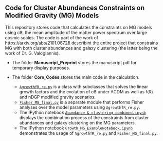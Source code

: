 ## Code for Cluster Abundances Constraints on Modified Gravity (MG) Models

This repository stores code that calculates the constraints on MG models using σ8, the mean amplitude of the matter power spectrum over large cosmic scales. The code is part of the work of https://arxiv.org/abs/2101.08728 describint the entire project that constrains MG with both cluster abundances and galaxy clustering (the latter being the work of Dr. G. Valogiannis).

* The folder **Manuscript_Preprint** stores the manuscript pdf for temporary display purposes.

* The folder **Core_Codes** stores the main code in the calculation. 
  * [`AgrowthfR_re.py`](https://github.com/RLsymmetry/ClusterAbundances_MG/blob/master/Core_Codes/AgrowthfR_re.py) is a class with subclasses that solves the linear growth factors and the evolution of σ8 under ΛCDM as well as f(R) and nDGP modified gravity scenarios.  
  * [`Fisher_MG_final.py`](https://github.com/RLsymmetry/ClusterAbundances_MG/blob/master/Core_Codes/Fisher_MG_final.py) is a separate module that performs Fisher analyses over the model parameters using `AgrowthfR_re.py`. 
  * The IPython notebook [`Abundance & clustering combined.ipynb`](https://github.com/RLsymmetry/ClusterAbundances_MG/blob/master/Core_Codes/Abundance%20%26%20clustering%20combined.ipynb) displays the combination process of the constraints from cluster abundances and galaxy clustering on the MG parameters. 
  * The IPython notebook [`Growth_MG_ExampleNotebook.ipynb`](https://github.com/RLsymmetry/ClusterAbundances_MG/blob/master/Core_Codes/Growth_MG_ExampleNotebook.ipynb) demonstrates the usage of `AgrowthfR_re.py` and `Fisher_MG_final.py`.



